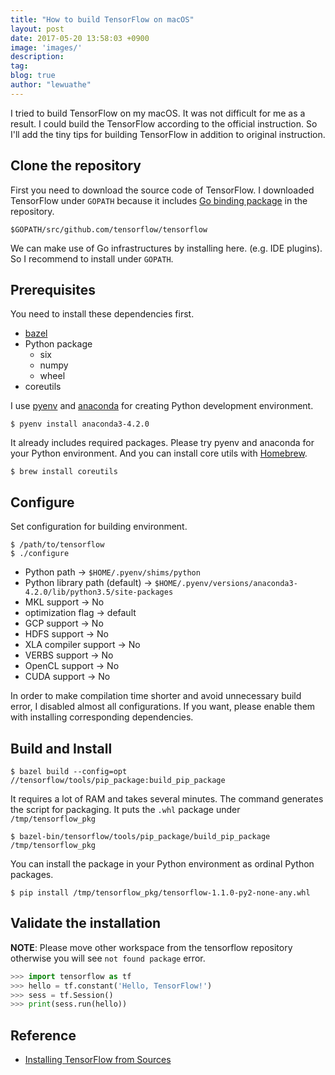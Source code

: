 ```yaml
---
title: "How to build TensorFlow on macOS"
layout: post
date: 2017-05-20 13:58:03 +0900
image: 'images/'
description:
tag:
blog: true
author: "lewuathe"
---
```


I tried to build TensorFlow on my macOS. It was not difficult for me as a result. I could build the TensorFlow according to
the official instruction. So I'll add the tiny tips for building TensorFlow in addition to original instruction.

## Clone the repository

First you need to download the source code of TensorFlow. I downloaded TensorFlow under `GOPATH` because it includes [Go binding package](https://github.com/tensorflow/tensorflow/tree/master/tensorflow/go)
in the repository.

```
$GOPATH/src/github.com/tensorflow/tensorflow
```

We can make use of Go infrastructures by installing here. (e.g. IDE plugins). So I recommend to install under `GOPATH`.

## Prerequisites

You need to install these dependencies first.

* [bazel](https://bazel.build/versions/master/docs/install.html#mac-os-x)
* Python package
    - six
    - numpy
	- wheel
* coreutils

I use [pyenv](https://github.com/pyenv/pyenv) and [anaconda](https://www.continuum.io/) for creating Python development environment.

```
$ pyenv install anaconda3-4.2.0
```

It already includes required packages. Please try pyenv and anaconda for your Python environment.
And you can install core utils with [Homebrew](https://brew.sh/).

```
$ brew install coreutils
```

## Configure

Set configuration for building environment.

```
$ /path/to/tensorflow
$ ./configure
```

* Python path -> `$HOME/.pyenv/shims/python`
* Python library path (default) -> `$HOME/.pyenv/versions/anaconda3-4.2.0/lib/python3.5/site-packages`
* MKL support -> No
* optimization flag -> default
* GCP support -> No
* HDFS support -> No
* XLA compiler support -> No
* VERBS support -> No
* OpenCL support -> No
* CUDA support -> No

In order to make compilation time shorter and avoid unnecessary build error, I disabled almost all configurations. If you want, please enable them with installing corresponding dependencies.

## Build and Install

```
$ bazel build --config=opt //tensorflow/tools/pip_package:build_pip_package
```

It requires a lot of RAM and takes several minutes. The command generates the script for packaging. It puts the `.whl` package under `/tmp/tensorflow_pkg`

```
$ bazel-bin/tensorflow/tools/pip_package/build_pip_package /tmp/tensorflow_pkg
```

You can install the package in your Python environment as ordinal Python packages.

```
$ pip install /tmp/tensorflow_pkg/tensorflow-1.1.0-py2-none-any.whl
```

## Validate the installation

**NOTE**: Please move other workspace from the tensorflow repository otherwise you will see `not found package` error. 

```python
>>> import tensorflow as tf
>>> hello = tf.constant('Hello, TensorFlow!')
>>> sess = tf.Session()
>>> print(sess.run(hello))
```

## Reference

* [Installing TensorFlow from Sources](https://www.tensorflow.org/install/install_sources)
